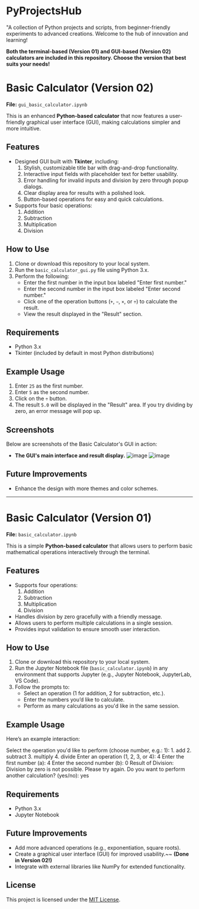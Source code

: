 # PyProjectsHub
"A collection of Python projects and scripts, from beginner-friendly experiments to advanced creations. Welcome to the hub of innovation and learning!

**Both the terminal-based (Version 01) and GUI-based (Version 02) calculators are included in this repository. Choose the version that best suits your needs!**

# Basic Calculator (Version 02) 

**File:** `gui_basic_calculator.ipynb`

This is an enhanced **Python-based calculator** that now features a user-friendly graphical user interface (GUI), making calculations simpler and more intuitive.

## Features
- Designed GUI built with **Tkinter**, including:
  1. Stylish, customizable title bar with drag-and-drop functionality.
  2. Interactive input fields with placeholder text for better usability.
  3. Error handling for invalid inputs and division by zero through popup dialogs.
  4. Clear display area for results with a polished look.
  5. Button-based operations for easy and quick calculations.
- Supports four basic operations:
  1. Addition
  2. Subtraction
  3. Multiplication
  4. Division

## How to Use
1. Clone or download this repository to your local system.
2. Run the `basic_calculator_gui.py` file using Python 3.x.
3. Perform the following:
   - Enter the first number in the input box labeled "Enter first number."
   - Enter the second number in the input box labeled "Enter second number."
   - Click one of the operation buttons (`+`, `−`, `×`, or `÷`) to calculate the result.
   - View the result displayed in the "Result" section.

## Requirements
- Python 3.x
- Tkinter (included by default in most Python distributions)

## Example Usage
1. Enter `25` as the first number.
2. Enter `5` as the second number.
3. Click on the `÷` button.
4. The result `5.0` will be displayed in the "Result" area. If you try dividing by zero, an error message will pop up.

## Screenshots
Below are screenshots of the Basic Calculator's GUI in action:
- **The GUI's main interface and result display.**
![image](https://github.com/user-attachments/assets/22c4de46-902d-408d-a915-6e389cadd619)
![image](https://github.com/user-attachments/assets/398fedf8-86ac-4688-99ab-2677b1628165)

## Future Improvements
- Enhance the design with more themes and color schemes.

---
# Basic Calculator (Version 01)

**File:** `basic_calculator.ipynb`

This is a simple **Python-based calculator** that allows users to perform basic mathematical operations interactively through the terminal.

## Features
- Supports four operations:
  1. Addition
  2. Subtraction
  3. Multiplication
  4. Division
- Handles division by zero gracefully with a friendly message.
- Allows users to perform multiple calculations in a single session.
- Provides input validation to ensure smooth user interaction.

## How to Use
1. Clone or download this repository to your local system.
2. Run the Jupyter Notebook file (`basic_calculator.ipynb`) in any environment that supports Jupyter (e.g., Jupyter Notebook, JupyterLab, VS Code).
3. Follow the prompts to:
   - Select an operation (1 for addition, 2 for subtraction, etc.).
   - Enter the numbers you’d like to calculate.
   - Perform as many calculations as you'd like in the same session.

## Example Usage
Here’s an example interaction:

Select the operation you'd like to perform (choose number, e.g.: 1): 1. add 2. subtract 3. multiply 4. divide
Enter an operation (1, 2, 3, or 4): 4 Enter the first number (a): 4 Enter the second number (b): 0 Result of Division: Division by zero is not possible. Please try again.
Do you want to perform another calculation? (yes/no): yes

## Requirements
- Python 3.x
- Jupyter Notebook

## Future Improvements
- Add more advanced operations (e.g., exponentiation, square roots).
- Create a graphical user interface (GUI) for improved usability.~~ **(Done in Version 02!)**
- Integrate with external libraries like NumPy for extended functionality.

## License
This project is licensed under the [MIT License](LICENSE).
